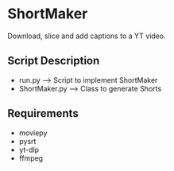 # ShortMaker
Download, slice and add captions to a YT video.

## Script Description
- run.py --> Script to implement ShortMaker
- ShortMaker.py --> Class to generate Shorts

## Requirements
- moviepy
- pysrt
- yt-dlp
- ffmpeg


